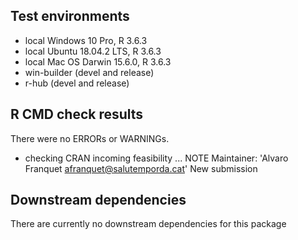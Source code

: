 ## Test environments
* local Windows 10 Pro, R 3.6.3
* local Ubuntu 18.04.2 LTS, R 3.6.3
* local Mac OS Darwin 15.6.0, R 3.6.3
* win-builder (devel and release)
* r-hub (devel and release)

## R CMD check results
There were no ERRORs or WARNINGs.

* checking CRAN incoming feasibility ... NOTE
  Maintainer: 'Alvaro Franquet <afranquet@salutemporda.cat>'
  New submission

## Downstream dependencies
There are currently no downstream dependencies for this package
